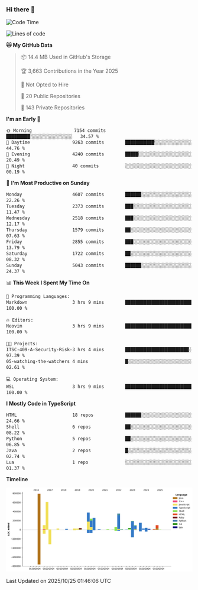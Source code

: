 ### Hi there 👋

<!--
**Clumsy-Coder/Clumsy-Coder** is a ✨ _special_ ✨ repository because its `README.md` (this file) appears on your GitHub profile.

Here are some ideas to get you started:

- 🔭 I’m currently working on ...
- 🌱 I’m currently learning ...
- 👯 I’m looking to collaborate on ...
- 🤔 I’m looking for help with ...
- 💬 Ask me about ...
- 📫 How to reach me: ...
- 😄 Pronouns: ...
- ⚡ Fun fact: ...
-->

<!-- anmol098/waka-readme-stats -->
<!--START_SECTION:waka-->
![Code Time](http://img.shields.io/badge/Code%20Time-1%2C366%20hrs%2031%20mins-blue)

![Lines of code](https://img.shields.io/badge/From%20Hello%20World%20I%27ve%20Written-3.6%20million%20lines%20of%20code-blue)

**🐱 My GitHub Data** 

> 📦 14.4 MB Used in GitHub's Storage 
 > 
> 🏆 3,663 Contributions in the Year 2025
 > 
> 🚫 Not Opted to Hire
 > 
> 📜 20 Public Repositories 
 > 
> 🔑 143 Private Repositories 
 > 
**I'm an Early 🐤** 

```text
🌞 Morning                7154 commits        █████████░░░░░░░░░░░░░░░░   34.57 % 
🌆 Daytime                9263 commits        ███████████░░░░░░░░░░░░░░   44.76 % 
🌃 Evening                4240 commits        █████░░░░░░░░░░░░░░░░░░░░   20.49 % 
🌙 Night                  40 commits          ░░░░░░░░░░░░░░░░░░░░░░░░░   00.19 % 
```
📅 **I'm Most Productive on Sunday** 

```text
Monday                   4607 commits        ██████░░░░░░░░░░░░░░░░░░░   22.26 % 
Tuesday                  2373 commits        ███░░░░░░░░░░░░░░░░░░░░░░   11.47 % 
Wednesday                2518 commits        ███░░░░░░░░░░░░░░░░░░░░░░   12.17 % 
Thursday                 1579 commits        ██░░░░░░░░░░░░░░░░░░░░░░░   07.63 % 
Friday                   2855 commits        ███░░░░░░░░░░░░░░░░░░░░░░   13.79 % 
Saturday                 1722 commits        ██░░░░░░░░░░░░░░░░░░░░░░░   08.32 % 
Sunday                   5043 commits        ██████░░░░░░░░░░░░░░░░░░░   24.37 % 
```


📊 **This Week I Spent My Time On** 

```text
💬 Programming Languages: 
Markdown                 3 hrs 9 mins        █████████████████████████   100.00 % 

🔥 Editors: 
Neovim                   3 hrs 9 mins        █████████████████████████   100.00 % 

🐱‍💻 Projects: 
ITSC-409-A-Security-Risk-3 hrs 4 mins        ████████████████████████░   97.39 % 
05-watching-the-watchers 4 mins              █░░░░░░░░░░░░░░░░░░░░░░░░   02.61 % 

💻 Operating System: 
WSL                      3 hrs 9 mins        █████████████████████████   100.00 % 
```

**I Mostly Code in TypeScript** 

```text
HTML                     18 repos            ██████░░░░░░░░░░░░░░░░░░░   24.66 % 
Shell                    6 repos             ██░░░░░░░░░░░░░░░░░░░░░░░   08.22 % 
Python                   5 repos             ██░░░░░░░░░░░░░░░░░░░░░░░   06.85 % 
Java                     2 repos             █░░░░░░░░░░░░░░░░░░░░░░░░   02.74 % 
Lua                      1 repo              ░░░░░░░░░░░░░░░░░░░░░░░░░   01.37 % 
```



**Timeline**

![Lines of Code chart](https://raw.githubusercontent.com/Clumsy-Coder/Clumsy-Coder/main/assets/bar_graph.png)


 Last Updated on 2025/10/25 01:46:06 UTC
<!--END_SECTION:waka-->
